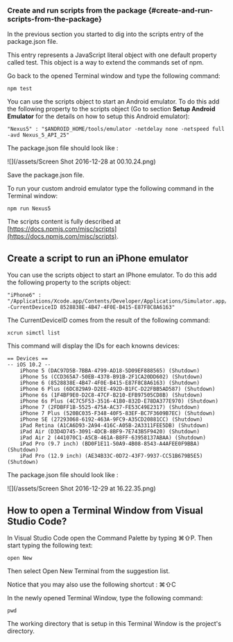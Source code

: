 ### Create and run scripts from the package {#create-and-run-scripts-from-the-package}

In the previous section you started to dig into the scripts entry of the package.json file.

This entry represents a JavaScript literal object with one default property called test. This object is a way to extend the commands set of npm.

Go back to the opened Terminal window and type the following command:

```
npm test
```

You can use the scripts object to start an Android emulator. To do this add the following property to the scripts object \(Go to section **Setup Android Emulator** for the details on how to setup this Android emulator\):

```
"Nexus5" : "$ANDROID_HOME/tools/emulator -netdelay none -netspeed full -avd Nexus_5_API_25"
```

The package.json file should look like :

![](/assets/Screen Shot 2016-12-28 at 00.10.24.png)

Save the package.json file.

To run your custom android emulator type the following command in the Terminal window:

```
npm run Nexus5
```

The scripts content is fully described at [https://docs.npmjs.com/misc/scripts](https://docs.npmjs.com/misc/scripts).

## Create a script to run an iPhone emulator

You can use the scripts object to start an IPhone emulator. To do this add the following property to the scripts object:

```
"iPhone6" : "/Applications/Xcode.app/Contents/Developer/Applications/Simulator.app/Contents/MacOS/Simulator -CurrentDeviceID 8528838E-4B47-4F0E-B415-E87F8C8A6163"
```

The CurrentDeviceID comes from the result of the following command:

```
xcrun simctl list
```

This command will display the IDs for each knowns devices:

```
== Devices ==
-- iOS 10.2 --
    iPhone 5 (DAC97D5B-7BBA-4799-AD18-5D09EF888565) (Shutdown)
    iPhone 5s (CCD365A7-50EB-4378-B91B-2F1CA20DD602) (Shutdown)
    iPhone 6 (8528838E-4B47-4F0E-B415-E87F8C8A6163) (Shutdown)
    iPhone 6 Plus (6DC829A9-D2EE-492D-B1FC-D22FBB5AD587) (Shutdown)
    iPhone 6s (1F4BF9E0-D2C8-47CF-B210-EFB97505CD8B) (Shutdown)
    iPhone 6s Plus (4C7C5F53-3516-41B0-832D-E78DA377E970) (Shutdown)
    iPhone 7 (2FDBFF1B-5525-475A-AC37-FE53C49E2317) (Shutdown)
    iPhone 7 Plus (520BC035-F348-40F5-83EF-BC7F3609B7EC) (Shutdown)
    iPhone SE (27293068-6192-463A-9FC9-A35CD20881CC) (Shutdown)
    iPad Retina (A1CA6D93-2A94-416C-A05B-2A3311FEE5DB) (Shutdown)
    iPad Air (D3D4D745-3091-4DCB-8BF9-7E743B5F9420) (Shutdown)
    iPad Air 2 (441070C1-A5CB-461A-B8FF-63958137ABAA) (Shutdown)
    iPad Pro (9.7 inch) (BD0F1E11-50A9-4B08-8543-A4AFEE0F9BBA) (Shutdown)
    iPad Pro (12.9 inch) (AE34B33C-0D72-43F7-9937-CC51B679B5E5) (Shutdown)
```

The package.json file should look like :

![](/assets/Screen Shot 2016-12-29 at 16.22.35.png)



## How to open a Terminal Window from Visual Studio Code?

In Visual Studio Code open the Command Palette by typing ⌘⇧P. Then start typing the following text:

```
open New
```

Then select Open New Terminal from the suggestion list.

Notice that you may also use the following shortcut :  ⌘⇧C

In the newly opened Terminal Window, type the following command:

```
pwd
```

The working directory that is setup in this Terminal Window is the project's directory.

